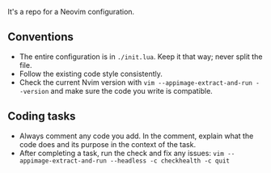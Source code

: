 It's a repo for a Neovim configuration.

## Conventions

- The entire configuration is in `./init.lua`. Keep it that way; never split the
  file.
- Follow the existing code style consistently.
- Check the current Nvim version with `vim --appimage-extract-and-run --version`
  and make sure the code you write is compatible.

## Coding tasks

- Always comment any code you add. In the comment, explain what the code does
  and its purpose in the context of the task.
- After completing a task, run the check and fix any issues:
  `vim --appimage-extract-and-run --headless -c checkhealth -c quit`
